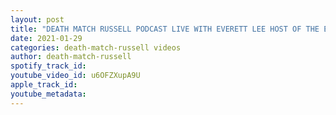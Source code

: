 ```yaml
---
layout: post
title: "DEATH MATCH RUSSELL PODCAST LIVE WITH EVERETT LEE HOST OF THE EVERETT LEE SHOW DON’T MISS IT!"
date: 2021-01-29
categories: death-match-russell videos
author: death-match-russell
spotify_track_id: 
youtube_video_id: u6OFZXupA9U
apple_track_id: 
youtube_metadata: 
---
```

